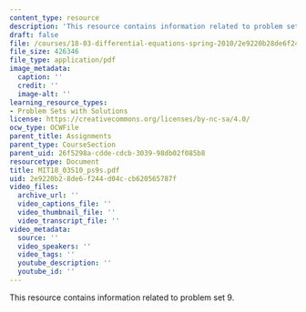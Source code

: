 ```yaml
---
content_type: resource
description: 'This resource contains information related to problem set 9. '
draft: false
file: /courses/18-03-differential-equations-spring-2010/2e9220b28de6f244d04ccb620565787f_MIT18_03S10_ps9s.pdf
file_size: 426346
file_type: application/pdf
image_metadata:
  caption: ''
  credit: ''
  image-alt: ''
learning_resource_types:
- Problem Sets with Solutions
license: https://creativecommons.org/licenses/by-nc-sa/4.0/
ocw_type: OCWFile
parent_title: Assignments
parent_type: CourseSection
parent_uid: 26f5298a-cdde-cdcb-3039-98db02f085b8
resourcetype: Document
title: MIT18_03S10_ps9s.pdf
uid: 2e9220b2-8de6-f244-d04c-cb620565787f
video_files:
  archive_url: ''
  video_captions_file: ''
  video_thumbnail_file: ''
  video_transcript_file: ''
video_metadata:
  source: ''
  video_speakers: ''
  video_tags: ''
  youtube_description: ''
  youtube_id: ''
---
```

This resource contains information related to problem set 9.